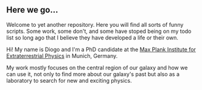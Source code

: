 ## Here we go...

Welcome to yet another repository. Here you will find all sorts of funny scripts. Some work, some don't, and some have stoped being on my todo list so long ago that I believe they have developed a life or their own.

Hi! My name is Diogo and I'm a PhD candidate at the [Max Plank Institute for Extraterrestrial Physics](https://mpe.mpg.de) in Munich, Germany.

My work mostly focuses on the central region of our galaxy and how we can use it, not only to find more about our galaxy's past but also as a laboratory to search for new and exciting physics.
